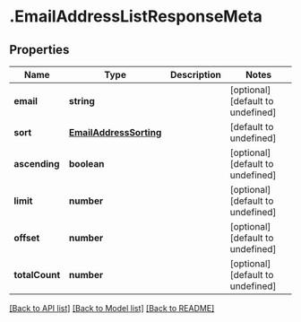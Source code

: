 # .EmailAddressListResponseMeta

## Properties

Name | Type | Description | Notes
------------ | ------------- | ------------- | -------------
**email** | **string** |  | [optional] [default to undefined]
**sort** | [**EmailAddressSorting**](EmailAddressSorting.md) |  | [default to undefined]
**ascending** | **boolean** |  | [optional] [default to undefined]
**limit** | **number** |  | [optional] [default to undefined]
**offset** | **number** |  | [optional] [default to undefined]
**totalCount** | **number** |  | [optional] [default to undefined]


[[Back to API list]](../README.md#documentation-for-api-endpoints) [[Back to Model list]](../README.md#documentation-for-models) [[Back to README]](../README.md)
